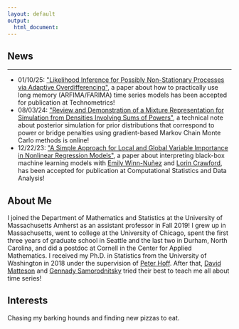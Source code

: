 ```yaml
---
layout: default
output: 
  html_document:
---
```


## News
-------

* 01/10/25: ["Likelihood Inference for Possibly Non-Stationary Processes via Adaptive Overdifferencing"](https://arxiv.org/abs/2011.04168), a paper about how to practically use long memory (ARFIMA/FARIMA) time series models has been accepted for publication at Technometrics!
* 08/03/24: ["Review and Demonstration of a Mixture Representation for Simulation from Densities Involving Sums of Powers"](https://arxiv.org/abs/2408.01617), a technical note about posterior simulation for prior distributions that correspond to power or bridge penalties using gradient-based Markov Chain Monte Carlo methods is online!
* 12/22/23: ["A Simple Approach for Local and Global Variable Importance in Nonlinear Regression Models"](https://arxiv.org/abs/2302.02024), a paper about interpreting black-box machine learning models with [Emily Winn-Nuñez](https://etwinn.github.io) and [Lorin Crawford](http://www.lorincrawford.com), has been accepted for publication at Computational Statistics and Data Analysis!
  
## About Me
  
I joined the Department of Mathematics and Statistics at the University of Massachusetts Amherst as an assistant professor in Fall 2019! I grew up in Massachusetts, went to college at the University of Chicago, spent the first three years of graduate school in Seattle and the last two in Durham, North Carolina, and did a postdoc at Cornell in the Center for Applied Mathematics. I received my Ph.D. in Statistics from the University of Washington in 2018 under the supervision of [Peter Hoff](https://pdhoff.github.io). After that, [David Matteson](https://davidsmatteson.com) and [Gennady Samorodnitsky](https://people.orie.cornell.edu/gennady/) tried their best to teach me all about time series! 
  
## Interests
  
Chasing my barking hounds and finding new pizzas to eat.


